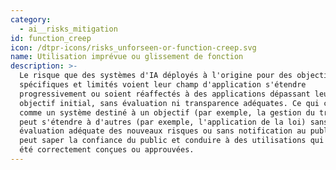 ```yaml
---
category:
  - ai__risks_mitigation
id: function_creep
icon: /dtpr-icons/risks_unforseen-or-function-creep.svg
name: Utilisation imprévue ou glissement de fonction
description: >-
  Le risque que des systèmes d'IA déployés à l'origine pour des objectifs
  spécifiques et limités voient leur champ d'application s'étendre
  progressivement ou soient réaffectés à des applications dépassant leur
  objectif initial, sans évaluation ni transparence adéquates. Ce qui commence
  comme un système destiné à un objectif (par exemple, la gestion du trafic)
  peut s'étendre à d'autres (par exemple, l'application de la loi) sans
  évaluation adéquate des nouveaux risques ou sans notification au public. Cela
  peut saper la confiance du public et conduire à des utilisations qui n'ont pas
  été correctement conçues ou approuvées.
---
```


